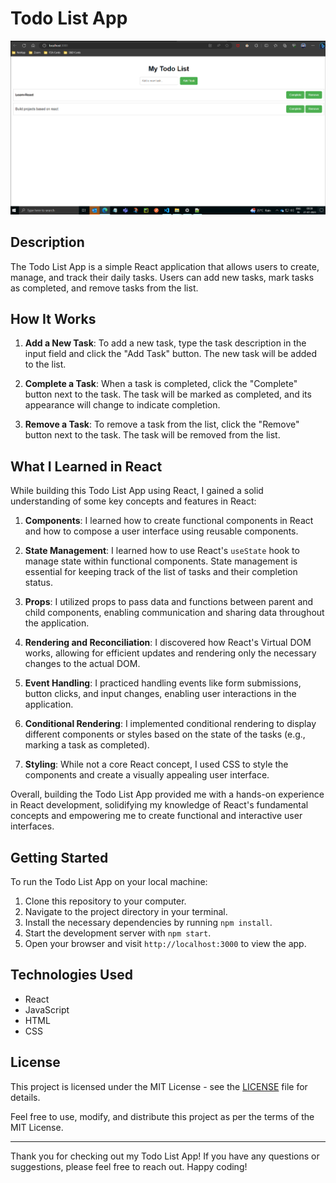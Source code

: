 # Todo List App

![Todo List App](./public/screenshot.png)

## Description

The Todo List App is a simple React application that allows users to create, manage, and track their daily tasks. Users can add new tasks, mark tasks as completed, and remove tasks from the list.

## How It Works

1. **Add a New Task**: To add a new task, type the task description in the input field and click the "Add Task" button. The new task will be added to the list.

2. **Complete a Task**: When a task is completed, click the "Complete" button next to the task. The task will be marked as completed, and its appearance will change to indicate completion.

3. **Remove a Task**: To remove a task from the list, click the "Remove" button next to the task. The task will be removed from the list.

## What I Learned in React

While building this Todo List App using React, I gained a solid understanding of some key concepts and features in React:

1. **Components**: I learned how to create functional components in React and how to compose a user interface using reusable components.

2. **State Management**: I learned how to use React's `useState` hook to manage state within functional components. State management is essential for keeping track of the list of tasks and their completion status.

3. **Props**: I utilized props to pass data and functions between parent and child components, enabling communication and sharing data throughout the application.

4. **Rendering and Reconciliation**: I discovered how React's Virtual DOM works, allowing for efficient updates and rendering only the necessary changes to the actual DOM.

5. **Event Handling**: I practiced handling events like form submissions, button clicks, and input changes, enabling user interactions in the application.

6. **Conditional Rendering**: I implemented conditional rendering to display different components or styles based on the state of the tasks (e.g., marking a task as completed).

7. **Styling**: While not a core React concept, I used CSS to style the components and create a visually appealing user interface.

Overall, building the Todo List App provided me with a hands-on experience in React development, solidifying my knowledge of React's fundamental concepts and empowering me to create functional and interactive user interfaces.

## Getting Started

To run the Todo List App on your local machine:

1. Clone this repository to your computer.
2. Navigate to the project directory in your terminal.
3. Install the necessary dependencies by running `npm install`.
4. Start the development server with `npm start`.
5. Open your browser and visit `http://localhost:3000` to view the app.

## Technologies Used

- React
- JavaScript
- HTML
- CSS


## License

This project is licensed under the MIT License - see the [LICENSE](LICENSE) file for details.

Feel free to use, modify, and distribute this project as per the terms of the MIT License.

---
Thank you for checking out my Todo List App! If you have any questions or suggestions, please feel free to reach out. Happy coding!